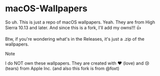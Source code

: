 # macOS-Wallpapers
So uh. This is just a repo of macOS wallpapers. Yeah. They are from High Sierra 10.13  and later. And since this is a fork, I'll add my owns!!! :+1:

Btw, if you're wondering what's in the Releases, it's just a .zip of the wallpapers.

> [!NOTE]
> I do NOT own these wallpapers. They are created with :heart: (love) and :cry: (tears) from Apple Inc. (and also this fork is from @foxt)